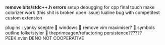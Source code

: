 **remove bits/stdc++.h errors**
setup debugging for cpp
final touch
make colorizer work (this shit is broken open issue)
lualine bug with competitest custom extension

plugins :
yanky
sceptre  
windows     remove vim maximiser? 
symbols outline
folke/styler  
theprimeagen/refactoring
persistence??????
PEEK.nvim  DENO NOT COOPERATIVE
